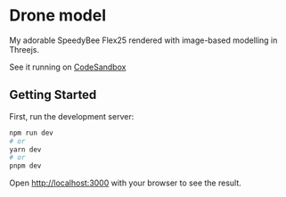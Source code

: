 # Drone model

My adorable SpeedyBee Flex25 rendered with image-based modelling in Threejs.

See it running on [CodeSandbox](https://codesandbox.io/p/sandbox/github/JakePitman/drone-model/tree/main)

## Getting Started

First, run the development server:

```bash
npm run dev
# or
yarn dev
# or
pnpm dev
```

Open [http://localhost:3000](http://localhost:3000) with your browser to see the result.
